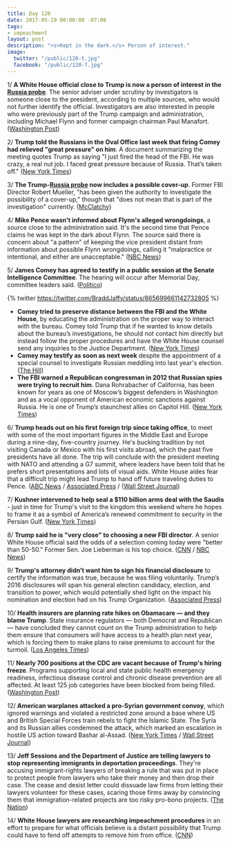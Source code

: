 ```yaml
---
title: Day 120
date: 2017-05-19 00:00:00 -07:00
tags:
- impeachment
layout: post
description: "<s>Kept in the dark.</s> Person of interest."
image:
  twitter: "/public/120-t.jpg"
  facebook: "/public/120-f.jpg"
---
```


1/ **A White House official close to Trump is now a person of interest in the <a href="{{ site.baseurl }}/trump-russia-investigation/">Russia probe</a>**. The senior adviser under scrutiny by investigators is someone close to the president, according to multiple sources, who would not further identify the official. Investigators are also interested in people who were previously part of the Trump campaign and administration, including Michael Flynn and former campaign chairman Paul Manafort. ([Washington Post](https://www.washingtonpost.com/world/national-security/russia-probe-reaches-current-white-house-official-people-familiar-with-the-case-say/2017/05/19/7685adba-3c99-11e7-9e48-c4f199710b69_story.html))

2/ **Trump told the Russians in the Oval Office last week that firing Comey had relieved "great pressure" on him**. A document summarizing the meeting quotes Trump as saying "I just fired the head of the FBI. He was crazy, a real nut job. I faced great pressure because of Russia. That’s taken off." ([New York Times](https://www.nytimes.com/2017/05/19/us/politics/trump-russia-comey.html))

3/ **The Trump-<a href="{{ site.baseurl }}/trump-russia-investigation/">Russia probe</a> now includes a possible cover-up**. Former FBI Director Robert Mueller, "has been given the authority to investigate the possibility of a cover-up," though that "does not mean that is part of the investigation" currently. ([McClatchy](http://www.mcclatchydc.com/news/politics-government/congress/article151565947.html))

4/ **Mike Pence wasn't informed about Flynn's alleged wrongdoings**, a source close to the administration said. It's the second time that Pence claims he was kept in the dark about Flynn. The source said there is concern about "a pattern" of keeping the vice president distant from information about possible Flynn wrongdoings, calling it "malpractice or intentional, and either are unacceptable." ([NBC News](http://www.nbcnews.com/politics/politics-news/aide-claims-pattern-keep-vice-president-pence-out-loop-n761916))

5/ **James Comey has agreed to testify in a public session at the Senate Intelligence Committee**. The hearing will occur after Memorial Day, committee leaders said. ([Politico](http://www.politico.com/story/2017/05/19/james-comey-testimony-senate-intelligence-committee-238628))

{% twitter https://twitter.com/BraddJaffy/status/865699661142732805 %}

* **Comey tried to preserve distance between the FBI and the White House**, by educating the administration on the proper way to interact with the bureau. Comey told Trump that if he wanted to know details about the bureau’s investigations, he should not contact him directly but instead follow the proper procedures and have the White House counsel send any inquiries to the Justice Department. ([New York Times](https://www.nytimes.com/2017/05/18/us/politics/james-comey-memo-fbi-trump.html))
* **Comey may testify as soon as next week** despite the appointment of a special counsel to investigate Russian meddling into last year's election. ([The Hill](http://thehill.com/homenews/house/334190-gop-rep-comey-may-testify-next-week))
* **The FBI warned a Republican congressman in 2012 that Russian spies were trying to recruit him**. Dana Rohrabacher of California, has been known for years as one of Moscow’s biggest defenders in Washington and as a vocal opponent of American economic sanctions against Russia. He is one of Trump’s staunchest allies on Capitol Hill. ([New York Times](https://www.nytimes.com/2017/05/19/us/politics/dana-rohrabacher-russia-spies.html))

6/ **Trump heads out on his first foreign trip since taking office**, to meet with some of the most important figures in the Middle East and Europe during a nine-day, five-country journey. He's bucking tradition by not visiting Canada or Mexico with his first visits abroad, which the past five presidents have all done. The trip will conclude with the president meeting with NATO and attending a G7 summit, where leaders have been told that he prefers short presentations and lots of visual aids. White House aides fear that a difficult trip might lead Trump to hand off future traveling duties to Pence. ([ABC News](http://abcnews.go.com/Politics/trump-embark-foreign-trip-president/story?id=47503478) / [Associated Press](https://www.apnews.com/5e7e20245bc744fc8a6e71745239f56a/Worldwide-effort-set-to-keep-Trump-happy-on-1st-trip-abroad) / ([Wall Street Journal](https://www.wsj.com/articles/trump-goes-to-saudi-arabia-1495149023))

7/ **Kushner intervened to help seal a $110 billion arms deal with the Saudis** - just in time for Trump's visit to the kingdom this weekend where he hopes to frame it as a symbol of America’s renewed commitment to security in the Persian Gulf. ([New York Times](https://www.nytimes.com/2017/05/18/world/middleeast/jared-kushner-saudi-arabia-arms-deal-lockheed.html))

8/ **Trump said he is "very close" to choosing a new FBI director**. A senior White House official said the odds of a selection coming today were "better than 50-50." Former Sen. Joe Lieberman is his top choice. ([CNN](http://www.cnn.com/2017/05/18/politics/joe-lieberman-fbi-front-runner/) / [NBC News](http://www.nbcnews.com/news/us-news/trump-says-he-may-pick-new-fbi-director-friday-n761716))

9/ **Trump's attorney didn’t want him to sign his financial disclosure** to certify the information was true, because he was filing voluntarily. Trump’s 2016 disclosures will span his general election candidacy, election, and transition to power, which would potentially shed light on the impact his nomination and election had on his Trump Organization. ([Associated Press](https://www.apnews.com/417c7e00c0274a3792e3262d22afaa8c/Trump-attorney-didn't-want-him-to-sign-financial-disclosure))

10/ **Health insurers are planning rate hikes on Obamacare — and they blame Trump**. State insurance regulators — both Democrat and Republican — have concluded they cannot count on the Trump administration to help them ensure that consumers will have access to a health plan next year, which is forcing them to make plans to raise premiums to account for the turmoil. ([Los Angeles Times](http://www.latimes.com/politics/la-na-pol-obamacare-trump-mismanagement-20170518-story.html))

11/ **Nearly 700 positions at the CDC are vacant because of Trump's hiring freeze**. Programs supporting local and state public health emergency readiness, infectious disease control and chronic disease prevention are all affected. At least 125 job categories have been blocked from being filled. ([Washington Post](https://www.washingtonpost.com/news/to-your-health/wp/2017/05/19/nearly-700-vacancies-at-cdc-because-of-trump-administration-hiring-freeze/))

12/ **American warplanes attacked a pro-Syrian government convoy**, which ignored warnings and violated a restricted zone around a base where US and British Special Forces train rebels to fight the Islamic State. The Syria and its Russian allies condemned the attack, which marked an escalation in hostile US action toward Bashar al-Assad. ([New York Times](https://www.nytimes.com/2017/05/18/world/middleeast/syria-american-warplanes-airstrike-militia-convoy.html) / [Wall Street Journal](https://www.wsj.com/articles/syria-russia-criticize-u-s-led-strikes-near-jordanian-border-1495186222))

13/ **Jeff Sessions and the Department of Justice are telling lawyers to stop representing immigrants in deportation proceedings**. They're accusing immigrant-rights lawyers of breaking a rule that was put in place to protect people from lawyers who take their money and then drop their case. The cease and desist letter could dissuade law firms from letting their lawyers volunteer for these cases, scaring those firms away by convincing them that immigration-related projects are too risky pro-bono projects. ([The Nation](https://www.thenation.com/article/the-airport-lawyers-who-stood-up-to-trump-are-under-attack/))

14/ **White House lawyers are researching impeachment procedures** in an effort to prepare for what officials believe is a distant possibility that Trump could have to fend off attempts to remove him from office. ([CNN](http://www.cnn.com/2017/05/19/politics/donald-trump-white-house-lawyers-research-impeachment/index.html))
